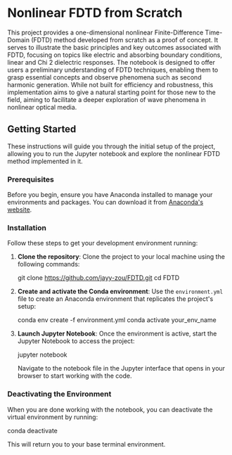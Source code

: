 # Nonlinear FDTD from Scratch

This project provides a one-dimensional nonlinear Finite-Difference Time-Domain (FDTD) method developed from scratch as a proof of concept. It serves to illustrate the basic principles and key outcomes associated with FDTD, focusing on topics like electric and absorbing boundary conditions, linear and Chi 2 dielectric responses. The notebook is designed to offer users a preliminary understanding of FDTD techniques, enabling them to grasp essential concepts and observe phenomena such as second harmonic generation. While not built for efficiency and robustness, this implementation aims to give a natural starting point for those new to the field, aiming to facilitate a deeper exploration of wave phenomena in nonlinear optical media.

## Getting Started

These instructions will guide you through the initial setup of the project, allowing you to run the Jupyter notebook and explore the nonlinear FDTD method implemented in it.

### Prerequisites

Before you begin, ensure you have Anaconda installed to manage your environments and packages. You can download it from [Anaconda's website](https://www.anaconda.com/products/distribution).

### Installation

Follow these steps to get your development environment running:

1. **Clone the repository**:
   Clone the project to your local machine using the following commands:

   git clone https://github.com/jayy-zou/FDTD.git
   cd FDTD

2. **Create and activate the Conda environment**:
   Use the `environment.yml` file to create an Anaconda environment that replicates the project's setup:

   conda env create -f environment.yml
   conda activate your_env_name

3. **Launch Jupyter Notebook**:
   Once the environment is active, start the Jupyter Notebook to access the project:

   jupyter notebook

   Navigate to the notebook file in the Jupyter interface that opens in your browser to start working with the code.

### Deactivating the Environment

When you are done working with the notebook, you can deactivate the virtual environment by running:

   conda deactivate

This will return you to your base terminal environment.
